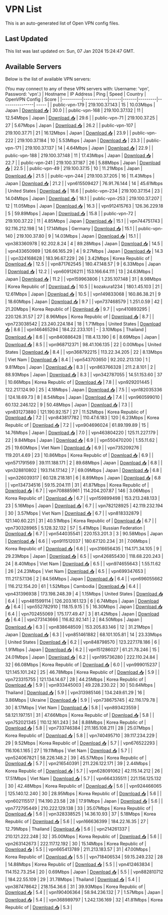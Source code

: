 # VPN List

This is an auto-generated list of Open VPN config files.

## Last Updated

This list was last updated on: Sun, 07 Jan 2024 15:24:47 GMT.

## Available Servers

Below is the list of available VPN servers:

(You may connect to any of these VPN servers with: Username: 'vpn', Password: 'vpn'.)
| Hostname | IP Address | Ping | Speed | Country | OpenVPN Config | Score |
|----------|------------|------|-------|---------|----------------| ----- |
| public-vpn-179 | 219.100.37.143 | 15 | 10.03Mbps | Japan | [Download 📥](./configs/server_0_JP.ovpn) | 30.0 |
| public-vpn-168 | 219.100.37.132 | 11 | 12.54Mbps | Japan | [Download 📥](./configs/server_1_JP.ovpn) | 29.6 |
| public-vpn-71 | 219.100.37.25 | 27 | 5.67Mbps | Japan | [Download 📥](./configs/server_2_JP.ovpn) | 26.2 |
| public-vpn-107 | 219.100.37.71 | 21 | 16.12Mbps | Japan | [Download 📥](./configs/server_3_JP.ovpn) | 23.9 |
| public-vpn-222 | 219.100.37.184 | 10 | 5.53Mbps | Japan | [Download 📥](./configs/server_4_JP.ovpn) | 23.3 |
| public-vpn-171 | 219.100.37.137 | 14 | 4.64Mbps | Japan | [Download 📥](./configs/server_5_JP.ovpn) | 22.9 |
| public-vpn-188 | 219.100.37.148 | 11 | 17.43Mbps | Japan | [Download 📥](./configs/server_6_JP.ovpn) | 22.7 |
| public-vpn-241 | 219.100.37.187 | 26 | 5.88Mbps | Japan | [Download 📥](./configs/server_7_JP.ovpn) | 22.5 |
| public-vpn-49 | 219.100.37.15 | 10 | 11.21Mbps | Japan | [Download 📥](./configs/server_8_JP.ovpn) | 21.5 |
| public-vpn-244 | 219.100.37.205 | 16 | 11.43Mbps | Japan | [Download 📥](./configs/server_9_JP.ovpn) | 21.2 |
| vpn615509427 | 76.91.76.144 | 14 | 45.61Mbps | United States | [Download 📥](./configs/server_10_US.ovpn) | 18.6 |
| public-vpn-234 | 219.100.37.154 | 23 | 14.04Mbps | Japan | [Download 📥](./configs/server_11_JP.ovpn) | 18.1 |
| public-vpn-253 | 219.100.37.207 | 12 | 11.05Mbps | Japan | [Download 📥](./configs/server_12_JP.ovpn) | 16.3 |
| vpn912415763 | 126.36.229.18 | 5 | 59.89Mbps | Japan | [Download 📥](./configs/server_13_JP.ovpn) | 15.8 |
| public-vpn-72 | 219.100.37.22 | 11 | 4.85Mbps | Japan | [Download 📥](./configs/server_14_JP.ovpn) | 15.1 |
| vpn744751743 | 92.116.212.198 | 14 | 17.14Mbps | Germany | [Download 📥](./configs/server_15_DE.ovpn) | 15.1 |
| public-vpn-140 | 219.100.37.80 | 9 | 14.03Mbps | Japan | [Download 📥](./configs/server_16_JP.ovpn) | 15.1 |
| vpn383360978 | 92.202.8.24 | 4 | 89.28Mbps | Japan | [Download 📥](./configs/server_17_JP.ovpn) | 14.5 |
| vpn433650989 | 126.66.165.29 | 4 | 9.27Mbps | Japan | [Download 📥](./configs/server_18_JP.ovpn) | 14.3 |
| vpn324168628 | 183.96.67.229 | 26 | 3.42Mbps | Korea Republic of | [Download 📥](./configs/server_19_KR.ovpn) | 12.5 |
| vpn871762545 | 180.47.148.57 | 9 | 6.33Mbps | Japan | [Download 📥](./configs/server_20_JP.ovpn) | 12.2 |
| vpn609126211 | 153.166.64.111 | 13 | 24.63Mbps | Japan | [Download 📥](./configs/server_21_JP.ovpn) | 11.2 |
| vpn159963806 | 1.235.107.148 | 31 | 8.98Mbps | Korea Republic of | [Download 📥](./configs/server_22_KR.ovpn) | 10.5 |
| kozakura1234 | 180.1.45.103 | 21 | 12.61Mbps | Japan | [Download 📥](./configs/server_23_JP.ovpn) | 10.5 |
| vpn149833068 | 160.86.38.21 | 9 | 18.60Mbps | Japan | [Download 📥](./configs/server_24_JP.ovpn) | 9.7 |
| vpn737468579 | 1.251.0.59 | 42 | 21.20Mbps | Korea Republic of | [Download 📥](./configs/server_25_KR.ovpn) | 9.7 |
| vpn410893295 | 220.126.31.57 | 27 | 8.96Mbps | Korea Republic of | [Download 📥](./configs/server_26_KR.ovpn) | 8.7 |
| vpn723038542 | 23.240.224.184 | 18 | 1.71Mbps | United States | [Download 📥](./configs/server_27_US.ovpn) | 8.6 |
| vpn146465294 | 184.22.233.101 | - | 3.10Mbps | Thailand | [Download 📥](./configs/server_28_TH.ovpn) | 8.6 |
| vpn840886428 | 118.4.13.190 | 6 | 8.69Mbps | Japan | [Download 📥](./configs/server_29_JP.ovpn) | 8.5 |
| vpn968712371 | 98.41.106.135 | 22 | 0.00Mbps | United States | [Download 📥](./configs/server_30_US.ovpn) | 8.4 |
| vpn368792215 | 113.22.34.205 | 22 | 8.13Mbps | Viet Nam | [Download 📥](./configs/server_31_VN.ovpn) | 8.4 |
| vpn543703650 | 92.202.213.130 | 1 | 9.81Mbps | Japan | [Download 📥](./configs/server_32_JP.ovpn) | 8.3 |
| vpn863766328 | 211.2.8.101 | 2 | 88.93Mbps | Japan | [Download 📥](./configs/server_33_JP.ovpn) | 8.3 |
| vpn342787055 | 14.51.153.60 | 37 | 10.66Mbps | Korea Republic of | [Download 📥](./configs/server_34_KR.ovpn) | 7.8 |
| vpn929201445 | 122.217.124.90 | 25 | 4.18Mbps | Japan | [Download 📥](./configs/server_35_JP.ovpn) | 7.5 |
| vpn182035336 | 124.18.69.73 | 8 | 8.54Mbps | Japan | [Download 📥](./configs/server_36_JP.ovpn) | 7.4 |
| vpn960599010 | 60.132.246.122 | 9 | 50.48Mbps | Japan | [Download 📥](./configs/server_37_JP.ovpn) | 7.3 |
| vpn831273880 | 121.190.92.157 | 27 | 11.52Mbps | Korea Republic of | [Download 📥](./configs/server_38_KR.ovpn) | 7.2 |
| vpn843817782 | 110.47.6.183 | 120 | 6.23Mbps | Korea Republic of | [Download 📥](./configs/server_39_KR.ovpn) | 7.2 |
| vpn904696024 | 61.89.199.89 | 15 | 14.76Mbps | Japan | [Download 📥](./configs/server_40_JP.ovpn) | 7.0 |
| vpn463804220 | 125.11.227.179 | 22 | 9.84Mbps | Japan | [Download 📥](./configs/server_41_JP.ovpn) | 6.9 |
| vpn550470200 | 1.55.11.62 | 25 | 19.60Mbps | Viet Nam | [Download 📥](./configs/server_42_VN.ovpn) | 6.9 |
| vpn735209276 | 119.201.4.69 | 23 | 10.86Mbps | Korea Republic of | [Download 📥](./configs/server_43_KR.ovpn) | 6.9 |
| vpn571791569 | 39.111.188.171 | 2 | 89.68Mbps | Japan | [Download 📥](./configs/server_44_JP.ovpn) | 6.8 |
| vpn328810802 | 193.114.17.142 | 7 | 69.09Mbps | Japan | [Download 📥](./configs/server_45_JP.ovpn) | 6.8 |
| vpn326039317 | 60.128.218.181 | 6 | 8.89Mbps | Japan | [Download 📥](./configs/server_46_JP.ovpn) | 6.8 |
| vpn134734516 | 59.15.204.111 | 31 | 41.87Mbps | Korea Republic of | [Download 📥](./configs/server_47_KR.ovpn) | 6.7 |
| vpn708885961 | 114.204.207.87 | 146 | 3.06Mbps | Korea Republic of | [Download 📥](./configs/server_48_KR.ovpn) | 6.7 |
| vpn159899498 | 153.213.248.133 | 23 | 5.16Mbps | Japan | [Download 📥](./configs/server_49_JP.ovpn) | 6.7 |
| vpn782128925 | 42.119.232.194 | 30 | 3.57Mbps | Viet Nam | [Download 📥](./configs/server_50_VN.ovpn) | 6.7 |
| vpn818332879 | 121.140.60.221 | 31 | 40.51Mbps | Korea Republic of | [Download 📥](./configs/server_51_KR.ovpn) | 6.7 |
| vpn730328965 | 5.128.32.132 | 57 | 5.41Mbps | Russian Federation | [Download 📥](./configs/server_52_RU.ovpn) | 6.7 |
| vpn544035541 | 220.153.201.3 | 3 | 90.58Mbps | Japan | [Download 📥](./configs/server_53_JP.ovpn) | 6.6 |
| vpn911512037 | 180.67.120.234 | 31 | 7.06Mbps | Korea Republic of | [Download 📥](./configs/server_54_KR.ovpn) | 6.6 |
| vpn316656435 | 114.171.34.105 | 9 | 29.23Mbps | Japan | [Download 📥](./configs/server_55_JP.ovpn) | 6.5 |
| vpn426855430 | 118.68.220.243 | 24 | 8.40Mbps | Viet Nam | [Download 📥](./configs/server_56_VN.ovpn) | 6.5 |
| vpn974655643 | 1.55.11.62 | 26 | 24.23Mbps | Viet Nam | [Download 📥](./configs/server_57_VN.ovpn) | 6.5 |
| vpn699347653 | 111.217.57.136 | 2 | 84.56Mbps | Japan | [Download 📥](./configs/server_58_JP.ovpn) | 6.4 |
| vpn696055662 | 116.212.154.20 | 61 | 1.52Mbps | Cambodia | [Download 📥](./configs/server_59_KH.ovpn) | 6.4 |
| vpn431396938 | 173.198.248.39 | 4 | 1.15Mbps | United States | [Download 📥](./configs/server_60_US.ovpn) | 6.4 |
| vpn481599114 | 126.203.161.123 | 6 | 6.74Mbps | Japan | [Download 📥](./configs/server_61_JP.ovpn) | 6.4 |
| vpn552782910 | 118.15.9.15 | 5 | 16.30Mbps | Japan | [Download 📥](./configs/server_62_JP.ovpn) | 6.4 |
| vpn702455069 | 175.177.49.47 | 3 | 81.42Mbps | Japan | [Download 📥](./configs/server_63_JP.ovpn) | 6.4 |
| vpn273143666 | 116.82.92.141 | 2 | 84.50Mbps | Japan | [Download 📥](./configs/server_64_JP.ovpn) | 6.3 |
| vpn838648509 | 153.205.83.146 | 12 | 31.21Mbps | Japan | [Download 📥](./configs/server_65_JP.ovpn) | 6.3 |
| vpn851461882 | 68.101.105.81 | 14 | 23.33Mbps | United States | [Download 📥](./configs/server_66_US.ovpn) | 6.2 |
| vpn848798570 | 123.227.178.186 | 6 | 1.91Mbps | Japan | [Download 📥](./configs/server_67_JP.ovpn) | 6.2 |
| vpn151286027 | 61.21.78.246 | 15 | 24.01Mbps | Japan | [Download 📥](./configs/server_68_JP.ovpn) | 6.2 |
| vpn195736280 | 222.110.24.84 | 32 | 66.08Mbps | Korea Republic of | [Download 📥](./configs/server_69_KR.ovpn) | 6.0 |
| vpn999015237 | 121.145.101.242 | 25 | 46.78Mbps | Korea Republic of | [Download 📥](./configs/server_70_KR.ovpn) | 5.9 |
| vpn723315755 | 121.134.14.67 | 28 | 44.25Mbps | Korea Republic of | [Download 📥](./configs/server_71_KR.ovpn) | 5.9 |
| vpn933445003 | 49.228.230.22 | 30 | 50.64Mbps | Thailand | [Download 📥](./configs/server_72_TH.ovpn) | 5.9 |
| vpn313985146 | 134.249.61.29 | 16 | 3.86Mbps | Ukraine | [Download 📥](./configs/server_73_UA.ovpn) | 5.9 |
| vpn738675745 | 42.116.179.78 | 30 | 8.17Mbps | Viet Nam | [Download 📥](./configs/server_74_VN.ovpn) | 5.8 |
| vpn893423559 | 58.121.197.151 | 31 | 47.66Mbps | Korea Republic of | [Download 📥](./configs/server_75_KR.ovpn) | 5.8 |
| vpn752021345 | 110.12.161.243 | 34 | 8.88Mbps | Korea Republic of | [Download 📥](./configs/server_76_KR.ovpn) | 5.8 |
| vpn733746384 | 211.185.108.211 | 28 | 25.07Mbps | Korea Republic of | [Download 📥](./configs/server_77_KR.ovpn) | 5.8 |
| vpn740495710 | 39.117.234.229 | 29 | 9.52Mbps | Korea Republic of | [Download 📥](./configs/server_78_KR.ovpn) | 5.7 |
| vpn676522293 | 116.106.1.165 | 27 | 19.11Mbps | Viet Nam | [Download 📥](./configs/server_79_VN.ovpn) | 5.7 |
| vpn524067821 | 58.226.148.2 | 39 | 45.57Mbps | Korea Republic of | [Download 📥](./configs/server_80_KR.ovpn) | 5.7 |
| vpn216540391 | 211.226.122.171 | 39 | 2.44Mbps | Korea Republic of | [Download 📥](./configs/server_81_KR.ovpn) | 5.7 |
| vpn628091062 | 42.115.14.212 | 26 | 17.51Mbps | Viet Nam | [Download 📥](./configs/server_82_VN.ovpn) | 5.7 |
| vpn664335511 | 221.156.125.132 | 30 | 42.48Mbps | Korea Republic of | [Download 📥](./configs/server_83_KR.ovpn) | 5.6 |
| vpn924466065 | 125.140.12.240 | 30 | 28.95Mbps | Korea Republic of | [Download 📥](./configs/server_84_KR.ovpn) | 5.6 |
| vpn602115517 | 114.190.23.58 | 28 | 17.91Mbps | Japan | [Download 📥](./configs/server_85_JP.ovpn) | 5.6 |
| vpn772795449 | 210.222.129.138 | 33 | 35.07Mbps | Korea Republic of | [Download 📥](./configs/server_86_KR.ovpn) | 5.6 |
| vpn328338525 | 14.36.10.93 | 37 | 5.18Mbps | Korea Republic of | [Download 📥](./configs/server_87_KR.ovpn) | 5.6 |
| vpn166636399 | 184.22.16.35 | 27 | 12.79Mbps | Thailand | [Download 📥](./configs/server_88_TH.ovpn) | 5.6 |
| vpn214261337 | 210.121.222.248 | 32 | 35.00Mbps | Korea Republic of | [Download 📥](./configs/server_89_KR.ovpn) | 5.6 |
| vpn263142673 | 222.117.12.192 | 30 | 15.14Mbps | Korea Republic of | [Download 📥](./configs/server_90_KR.ovpn) | 5.5 |
| vpn665413789 | 211.213.183.57 | 31 | 47.00Mbps | Korea Republic of | [Download 📥](./configs/server_91_KR.ovpn) | 5.5 |
| vpn718406534 | 59.15.249.232 | 28 | 14.88Mbps | Korea Republic of | [Download 📥](./configs/server_92_KR.ovpn) | 5.5 |
| vpn412463834 | 114.152.73.254 | 20 | 0.69Mbps | Japan | [Download 📥](./configs/server_93_JP.ovpn) | 5.5 |
| vpn882810712 | 184.22.55.109 | 29 | 31.78Mbps | Thailand | [Download 📥](./configs/server_94_TH.ovpn) | 5.4 |
| vpn387478642 | 218.154.36.6 | 31 | 39.93Mbps | Korea Republic of | [Download 📥](./configs/server_95_KR.ovpn) | 5.4 |
| vpn190406364 | 58.94.236.132 | 7 | 1.57Mbps | Japan | [Download 📥](./configs/server_96_JP.ovpn) | 5.4 |
| vpn368989797 | 1.242.136.169 | 32 | 41.81Mbps | Korea Republic of | [Download 📥](./configs/server_97_KR.ovpn) | 5.3 |

